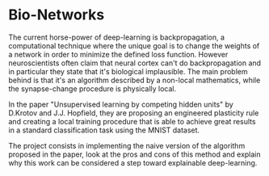 # Bio-Networks

The current horse-power of deep-learning is backpropagation, a computational technique where the unique goal is to change the weights of a network in order to minimize the defined loss function. 
However neuroscientists often claim that neural cortex can't do backpropagation and in particular they state that it's biological implausible. The main problem behind is that it's an algorithm described by a non-local mathematics, while the synapse-change procedure is physically local.

In the paper "Unsupervised learning by competing hidden units" by D.Krotov and J.J. Hopfield, they are proposing an engineered plasticity rule and creating a local training procedure that is able to achieve great results in a standard classification task using the MNIST dataset. 

The project consists in implementing the naive version of the algorithm proposed in the paper, look at the pros and cons of this method and explain why this work can be considered a step toward explainable deep-learning.
